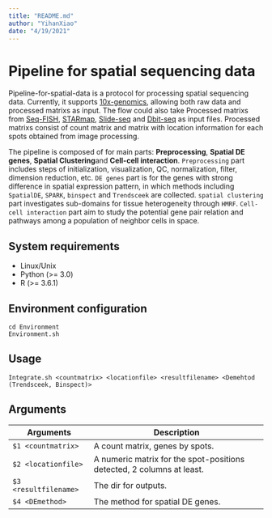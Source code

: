 ```yaml
---
title: "README.md"
author: "YihanXiao"
date: "4/19/2021"
---
```



# Pipeline for spatial sequencing data

Pipeline-for-spatial-data is a protocol for processing spatial sequencing data. Currently, it supports [10x-genomics](https://www.10xgenomics.com/products/spatial-gene-expression), allowing both raw data and processed matrixs as input. The flow could also take Processed matrixs from [Seq-FISH](https://www.nature.com/articles/s41586-019-1049-y#Sec1), [STARmap](https://science.sciencemag.org/content/361/6400/eaat5691), [Slide-seq](https://science.sciencemag.org/content/363/6434/1463) and [Dbit-seq](https://www.cell.com/cell/pdf/S0092-8674(20)31390-8.pdf) as input files. Processed matrixs consist of count matrix and matrix with location information for each spots obtained from image processing.

The pipeline is composed of for main parts: **Preprocessing**, **Spatial DE genes**, **Spatial Clustering**and **Cell-cell interaction**. `Preprocessing` part includes steps of initialization, visualization, QC, normalization, filter, dimension reduction, etc. `DE genes` part is for the genes with strong difference in spatial expression pattern, in which methods including `SpatialDE`, `SPARK`, `binspect` and `Trendsceek` are collected. `spatial clustering` part investigates sub-domains for tissue heterogeneity through `HMRF`. `Cell-cell interaction` part aim to study the potential gene pair relation and pathways among a population of neighbor cells in space.

## System requirements
* Linux/Unix
* Python (>= 3.0) 
* R (>= 3.6.1) 

## Environment configuration

``` {bash}
cd Environment
Environment.sh
```

## Usage
``` {bash2}
Integrate.sh <countmatrix> <locationfile> <resultfilename> <Demehtod (Trendsceek, Binspect)>
```

## Arguments
Arguments  |  Description
---------  |  -----------
`$1 <countmatrix>` | A count matrix, genes by spots.
`$2 <locationfile>` | A numeric matrix for the spot-positions detected, 2 columns at least. 
`$3 <resultfilename>` | The dir for outputs.
`$4 <DEmethod>` | The method for spatial DE genes.

